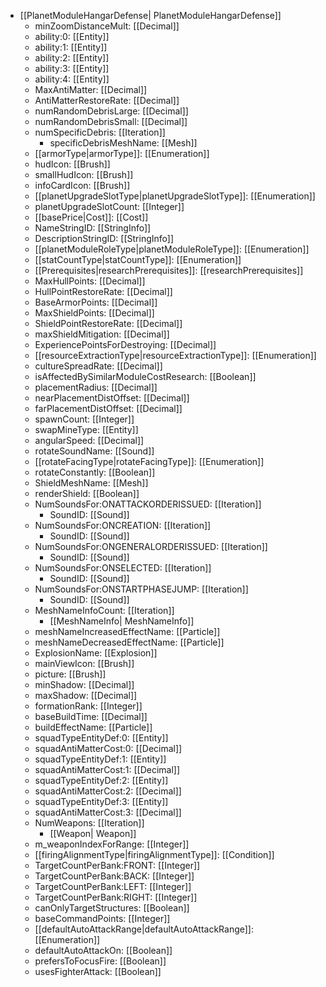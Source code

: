  * [[PlanetModuleHangarDefense| PlanetModuleHangarDefense]]
   * minZoomDistanceMult: [[Decimal]]
   * ability:0: [[Entity]]
   * ability:1: [[Entity]]
   * ability:2: [[Entity]]
   * ability:3: [[Entity]]
   * ability:4: [[Entity]]
   * MaxAntiMatter: [[Decimal]]
   * AntiMatterRestoreRate: [[Decimal]]
   * numRandomDebrisLarge: [[Decimal]]
   * numRandomDebrisSmall: [[Decimal]]
   * numSpecificDebris: [[Iteration]]
     * specificDebrisMeshName: [[Mesh]]
   * [[armorType|armorType]]: [[Enumeration]]
   * hudIcon: [[Brush]]
   * smallHudIcon: [[Brush]]
   * infoCardIcon: [[Brush]]
   * [[planetUpgradeSlotType|planetUpgradeSlotType]]: [[Enumeration]]
   * planetUpgradeSlotCount: [[Integer]]
   * [[basePrice|Cost]]: [[Cost]]
   * NameStringID: [[StringInfo]]
   * DescriptionStringID: [[StringInfo]]
   * [[planetModuleRoleType|planetModuleRoleType]]: [[Enumeration]]
   * [[statCountType|statCountType]]: [[Enumeration]]
   * [[Prerequisites|researchPrerequisites]]: [[researchPrerequisites]]
   * MaxHullPoints: [[Decimal]]
   * HullPointRestoreRate: [[Decimal]]
   * BaseArmorPoints: [[Decimal]]
   * MaxShieldPoints: [[Decimal]]
   * ShieldPointRestoreRate: [[Decimal]]
   * maxShieldMitigation: [[Decimal]]
   * ExperiencePointsForDestroying: [[Decimal]]
   * [[resourceExtractionType|resourceExtractionType]]: [[Enumeration]]
   * cultureSpreadRate: [[Decimal]]
   * isAffectedBySimilarModuleCostResearch: [[Boolean]]
   * placementRadius: [[Decimal]]
   * nearPlacementDistOffset: [[Decimal]]
   * farPlacementDistOffset: [[Decimal]]
   * spawnCount: [[Integer]]
   * swapMineType: [[Entity]]
   * angularSpeed: [[Decimal]]
   * rotateSoundName: [[Sound]]
   * [[rotateFacingType|rotateFacingType]]: [[Enumeration]]
   * rotateConstantly: [[Boolean]]
   * ShieldMeshName: [[Mesh]]
   * renderShield: [[Boolean]]
   * NumSoundsFor:ONATTACKORDERISSUED: [[Iteration]]
     * SoundID: [[Sound]]
   * NumSoundsFor:ONCREATION: [[Iteration]]
     * SoundID: [[Sound]]
   * NumSoundsFor:ONGENERALORDERISSUED: [[Iteration]]
     * SoundID: [[Sound]]
   * NumSoundsFor:ONSELECTED: [[Iteration]]
     * SoundID: [[Sound]]
   * NumSoundsFor:ONSTARTPHASEJUMP: [[Iteration]]
     * SoundID: [[Sound]]
   * MeshNameInfoCount: [[Iteration]]
     * [[MeshNameInfo| MeshNameInfo]]
   * meshNameIncreasedEffectName: [[Particle]]
   * meshNameDecreasedEffectName: [[Particle]]
   * ExplosionName: [[Explosion]]
   * mainViewIcon: [[Brush]]
   * picture: [[Brush]]
   * minShadow: [[Decimal]]
   * maxShadow: [[Decimal]]
   * formationRank: [[Integer]]
   * baseBuildTime: [[Decimal]]
   * buildEffectName: [[Particle]]
   * squadTypeEntityDef:0: [[Entity]]
   * squadAntiMatterCost:0: [[Decimal]]
   * squadTypeEntityDef:1: [[Entity]]
   * squadAntiMatterCost:1: [[Decimal]]
   * squadTypeEntityDef:2: [[Entity]]
   * squadAntiMatterCost:2: [[Decimal]]
   * squadTypeEntityDef:3: [[Entity]]
   * squadAntiMatterCost:3: [[Decimal]]
   * NumWeapons: [[Iteration]]
     * [[Weapon| Weapon]]
   * m_weaponIndexForRange: [[Integer]]
   * [[firingAlignmentType|firingAlignmentType]]: [[Condition]]
   * TargetCountPerBank:FRONT: [[Integer]]
   * TargetCountPerBank:BACK: [[Integer]]
   * TargetCountPerBank:LEFT: [[Integer]]
   * TargetCountPerBank:RIGHT: [[Integer]]
   * canOnlyTargetStructures: [[Boolean]]
   * baseCommandPoints: [[Integer]]
   * [[defaultAutoAttackRange|defaultAutoAttackRange]]: [[Enumeration]]
   * defaultAutoAttackOn: [[Boolean]]
   * prefersToFocusFire: [[Boolean]]
   * usesFighterAttack: [[Boolean]]

